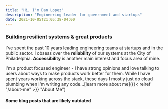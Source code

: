 ```yaml
---
title: "Hi, I'm Dan Lopez"
description: "Engineering leader for government and startups"
date: 2021-10-05T21:05:38-04:00
---
```

### Building resilient systems & great products

I've spent the past 10 years leading engineering teams at startups and in the public sector. I obsess over the **reliability** of our systems at the City of Philadelphia. **Accessibility** is another main interest and focus area of mine.

I'm a product focused engineer - I have strong opinions and love talking to users about ways to make products work better for them. While I have spent years working across the stack, these days I mostly just do cloud plumbing when I'm writing any code...[learn more about me]({{< relref "/about-me" >}} "About Me")

#### Some blog posts that are likely outdated
